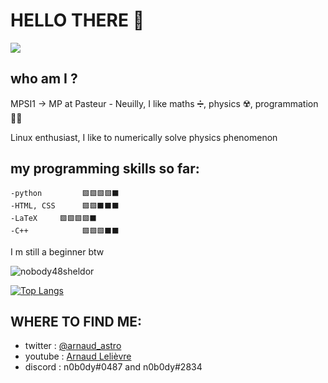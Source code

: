 # HELLO THERE 👋

![](https://cdn.discordapp.com/attachments/748653688515592332/817336205108183060/hello_there.gif)


## who am I ?

MPSI1 -> MP at Pasteur - Neuilly, I like maths ➗, physics ☢️, programmation 👨‍💻

Linux enthusiast, I like to numerically solve physics phenomenon

## my programming skills so far:

	-python         🟩🟩🟩🟩⬛️	
	-HTML, CSS      🟩🟩⬛️⬛️⬛️
	-LaTeX 	   🟩🟩🟩🟩⬛️ 
	-C++            🟩🟩🟩⬛️⬛️

I m still a beginner btw


![nobody48sheldor](https://github-readme-stats.vercel.app/api?username=nobody48sheldor&theme=dark&show_icons=true)

[![Top Langs](https://github-readme-stats.vercel.app/api/top-langs/?username=nobody48sheldor&layout=compact&theme=dark)](https://github.com/anuraghazra/github-readme-stats)

## WHERE TO FIND ME:

 - twitter : [@arnaud_astro](https://twitter.com/arnaud_astro)
 - youtube : [Arnaud Lelièvre](https://www.youtube.com/channel/UC5hh2FhFfBf05rj3RZtki1g)
 - discord : n0b0dy#0487  and n0b0dy#2834
